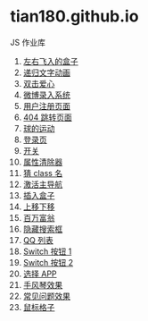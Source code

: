# tian180.github.io

JS 作业库

1. [左右飞入的盒子](./1-%E5%B7%A6%E5%8F%B3%E9%A3%9E%E5%85%A5%E7%9A%84%E7%9B%92%E5%AD%90.html)
2. [递归文字动画](./2-%E9%80%92%E5%BD%92.html)
3. [双击爱心](./3-%E5%8F%8C%E5%87%BB%E7%88%B1%E5%BF%83.html)
4. [微博录入系统](./4-%E5%BE%AE%E5%8D%9A%E5%BD%95%E5%85%A5.html)
5. [用户注册页面](./5-2-%E7%94%A8%E6%88%B7%E4%BF%A1%E6%81%AF.html)
6. [404 跳转页面](./6-404.html)
7. [球的运动](./7-%E7%90%83%E7%9A%84%E8%BF%90%E5%8A%A8.html)
8. [登录页](./8-%E7%99%BB%E5%BD%95%E9%A1%B5.html)
9. [开关](./9-%E5%BC%80%E5%85%B3.html)
10. [属性清除器](./10-%E5%88%A0%E9%99%A4%E5%B1%9E%E6%80%A7.html)
11. [猜 class 名](./11-%E7%8C%9Cclass%E5%90%8D.html)
12. [激活主导航](./12-%E6%BF%80%E6%B4%BB%E4%B8%BB%E5%AF%BC%E8%88%AA.html)
13. [插入盒子](./13-%E6%8F%92%E5%85%A5%E7%9B%B8%E9%82%BB%E7%9B%92%E5%AD%90.html)
14. [上移下移](./14-%E4%B8%8A%E7%A7%BB%E4%B8%8B%E7%A7%BB.html)
15. [百万富翁](./15-%E5%AF%8C%E8%B1%AA%E6%8E%92%E8%A1%8C%E6%A6%9C.html)
16. [隐藏搜索框](./16-%E6%90%9C%E7%B4%A2%E6%A1%86.html)
17. [QQ 列表]()
18. [Switch 按钮 1](./18-off%E6%8C%89%E9%92%AE.html)
19. [Switch 按钮 2](./19-switch%E6%8C%89%E9%92%AE.html)
20. [选择 APP](./20-%E4%BB%A8%E9%80%89%E9%A1%B9.html)
21. [手风琴效果](./21-%E6%89%8B%E9%A3%8E%E7%90%B4.html)
22. [常见问题效果]()
23. [鼠标格子](./23-%E9%BC%A0%E6%A0%87%E6%A0%BC%E5%AD%90.html)
